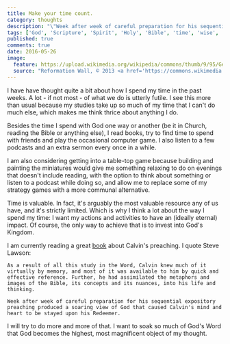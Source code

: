 ```yaml
---
title: Make your time count.
category: thoughts
description: "\"Week after week of careful preparation for his sequential expository preaching produced a soaring view of God that caused Calvin's mind and heart to be stayed upon his Redeemer.\""
tags: ['God', 'Scripture', 'Spirit', 'Holy', 'Bible', 'time', 'wise', 'steward']
published: true
comments: true
date: 2016-05-26
image:
  feature: https://upload.wikimedia.org/wikipedia/commons/thumb/9/95/Genf_15_Calvin_Knox.JPG/1280px-Genf_15_Calvin_Knox.JPG
  source: "Reformation Wall, © 2013 <a href='https://commons.wikimedia.org/wiki/File:Genf_15_Calvin_Knox.JPG'>Traumrune</a> (CC-BY 3.0)"
---
```


I have have thought quite a bit about how I spend my time in the past weeks. A lot - if not most - of what we do is utterly futile. I see this more than usual because my studies take up so much of my time that I can't do much else, which makes me think thrice about anything I do.

Besides the time I spend with God one way or another (be it in Church, reading the Bible or anything else), I read books, try to find time to spend with friends and play the occasional computer game. I also listen to a few podcasts and an extra sermon every once in a while.

I am also considering getting into a table-top game because building and painting the miniatures would give me something relaxing to do on evenings that doesn't include reading, with the option to think about something or listen to a podcast while doing so, and allow me to replace some of my strategy games with a more communal alternative.

Time is valuable. In fact, it's arguably the most valuable resource any of us have, and it's strictly limited. Which is why I think a lot about the way I spend my time: I want my actions and activities to have an (ideally eternal) impact. Of course, the only way to achieve that is to invest into God's Kingdom.

I am currently reading a great [book][calvin] about Calvin's preaching. I quote Steve Lawson:

`As a result of all this study in the Word, Calvin knew much of it virtually by memory, and most of it was available to him by quick and effective reference. Further, he had assimilated the metaphors and images of the Bible, its concepts and its nuances, into his life and thinking.`

`Week after week of careful preparation for his sequential expository preaching produced a soaring view of God that caused Calvin's mind and heart to be stayed upon his Redeemer.`

I will try to do more and more of that. I want to soak so much of God's Word that God becomes the highest, most magnificent object of my thought.

[calvin]: https://www.goodreads.com/book/show/2640166-the-expository-genius-of-john-calvin
